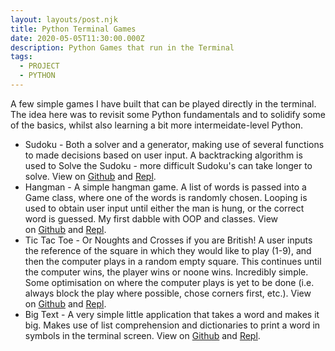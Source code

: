 ```yaml
---
layout: layouts/post.njk
title: Python Terminal Games
date: 2020-05-05T11:30:00.000Z
description: Python Games that run in the Terminal
tags:
  - PROJECT
  - PYTHON
---
```

A few simple games I have built that can be played directly in the terminal. The idea here was to revisit some Python fundamentals and to solidify some of the basics, whilst also learning a bit more intermeidate-level Python.

* Sudoku - Both a solver and a generator, making use of several functions to made decisions based on user input. A backtracking algorithm is used to Solve the Sudoku - more difficult Sudoku's can take longer to solve. View on [Github](https://github.com/samabarker/terminal_games/blob/master/sudokusolver.py) and [Repl](https://repl.it/@sambarkercom/sudoku).
* Hangman - A simple hangman game. A list of words is passed into a Game class, where one of the words is randomly chosen. Looping is used to obtain user input until either the man is hung, or the correct word is guessed. My first dabble with OOP and classes. View on [Github](https://github.com/samabarker/terminal_games/blob/master/hangman.py) and [Repl](https://repl.it/@sambarkercom/hangman).
* Tic Tac Toe - Or Noughts and Crosses if you are British! A user inputs the reference of the square in which they would like to play (1-9), and then the computer plays in a random empty square. This continues until the computer wins, the player wins or noone wins. Incredibly simple. Some optimisation on where the computer plays is yet to be done (i.e. always block the play where possible, chose corners first, etc.). View on [Github](https://github.com/samabarker/terminal_games/blob/master/tictactoe.py) and [Repl](https://repl.it/@sambarkercom/tictactoe).
* Big Text - A very simple little application that takes a word and makes it big. Makes use of list comprehension and dictionaries to print a word in symbols in the terminal screen. View on [Github](https://github.com/samabarker/terminal_games/blob/master/bigtext.py) and [Repl](https://repl.it/@sambarkercom/bigtext).